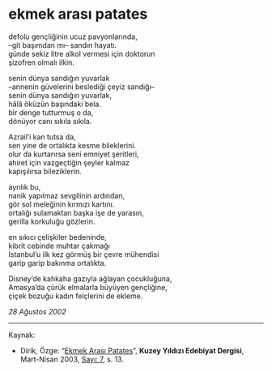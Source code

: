 # ekmek arası patates

defolu gençliğinin ucuz pavyonlarında,  
–git başımdan mı– sandın hayatı.  
günde sekiz litre alkol vermesi için doktorun  
şizofren olmalı ilkin.

senin dünya sandığın yuvarlak  
–annenin güvelerini beslediği çeyiz sandığı–  
senin dünya sandığın yuvarlak,  
hâlâ öküzün başındaki bela.  
bir denge tutturmuş o da,  
dönüyor canı sıkıla sıkıla.

Azrail’i kan tutsa da,  
sen yine de ortalıkta kesme bileklerini.  
olur da kurtarırsa seni emniyet şeritleri,  
ahiret için vazgeçtiğin şeyler kalmaz  
kapışılırsa bileziklerin.

ayrılık bu,  
nanik yapılmaz sevgilinin ardından,  
gör sol meleğinin kırmızı kartını.  
ortalığı sulamaktan başka işe de yarasın,  
gerilla korkuluğu gözlerin.

en sıkıcı çelişkiler bedeninde,  
kibrit cebinde muhtar çakmağı  
İstanbul’u ilk kez görmüş bir çevre mühendisi  
garip garip bakınma ortalıkta.

Disney’de kahkaha gazıyla ağlayan çocukluğuna,  
Amasya’da çürük elmalarla büyüyen gençliğine,  
çiçek bozuğu kadın felçlerini de ekleme.

_28 Ağustos 2002_

---
Kaynak: 

- Dirik, Özge: “[Ekmek Arası Patates](https://kuzeyyildizi.com/dergi/7/ekmek.arasi.patates-ozge.dirik)”, **Kuzey Yıldızı Edebiyat Dergisi**, Mart-Nisan 2003, [Sayı: 7](https://kuzeyyildizi.com/files/ky07.pdf), s. 13.
